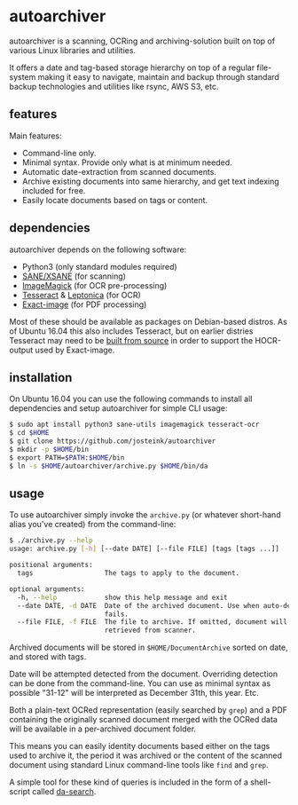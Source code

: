 
# autoarchiver

autoarchiver is a scanning, OCRing and archiving-solution built on top
of various Linux libraries and utilities.

It offers a date and tag-based storage hierarchy on top of a regular
file-system making it easy to navigate, maintain and backup through
standard backup technologies and utilities like rsync, AWS S3, etc.

## features

Main features:

* Command-line only.
* Minimal syntax. Provide only what is at minimum needed.
* Automatic date-extraction from scanned documents.
* Archive existing documents into same hierarchy, and get text
  indexing included for free.
* Easily locate documents based on tags or content.

## dependencies

autoarchiver depends on the following software:

* Python3 (only standard modules required)
* [SANE/XSANE](http://xsane.org/) (for scanning)
* [ImageMagick](http://www.imagemagick.org/script/index.php) (for OCR pre-processing)
* [Tesseract](https://github.com/tesseract-ocr/tesserac) & [Leptonica](http://www.leptonica.org/) (for OCR)
* [Exact-image](http://dl.exactcode.de/oss/exact-image/) (for PDF
  processing)

Most of these should be available as packages on Debian-based
distros. As of Ubuntu 16.04 this also includes Tesseract, but on
earlier distries Tesseract may need to be [built from source](https://github.com/josteink/machine-build/blob/master/profiles/80-documentarchive-deps.conf) in order to support
the HOCR-output used by Exact-image.

## installation

On Ubuntu 16.04 you can use the following commands to install all
dependencies and setup autoarchiver for simple CLI usage:

````bash
$ sudo apt install python3 sane-utils imagemagick tesseract-ocr
$ cd $HOME
$ git clone https://github.com/josteink/autoarchiver
$ mkdir -p $HOME/bin
$ export PATH=$PATH:$HOME/bin
$ ln -s $HOME/autoarchiver/archive.py $HOME/bin/da
````

## usage

To use autoarchiver simply invoke the `archive.py` (or whatever
short-hand alias you've created) from the command-line:

````bash
$ ./archive.py --help
usage: archive.py [-h] [--date DATE] [--file FILE] [tags [tags ...]]

positional arguments:
  tags                  The tags to apply to the document.

optional arguments:
  -h, --help            show this help message and exit
  --date DATE, -d DATE  Date of the archived document. Use when auto-detection
                        fails.
  --file FILE, -f FILE  The file to archive. If omitted, document will be
                        retrieved from scanner.
````

Archived documents will be stored in `$HOME/DocumentArchive` sorted on
date, and stored with tags.

Date will be attempted detected from the document. Overriding
detection can be done from the command-line. You can use as minimal
syntax as possible "31-12" will be interpreted as December 31th, this
year. Etc.

Both a plain-text OCRed representation (easily searched by `grep`) and
a PDF containing the originally scanned document merged with the OCRed
data will be available in a per-archived document folder.

This means you can easily identity documents based either on the tags
used to archive it, the period it was archived or the content of the
scanned document using standard Linux command-line tools like `find`
and `grep`.

A simple tool for these kind of queries is included in the form of a
shell-script called [da-search](da-search.sh).

